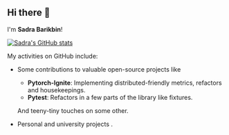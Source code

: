 ## Hi there 👋
I'm **Sadra Barikbin**!

[![Sadra's GitHub stats](https://github-readme-stats.vercel.app/api?username=sadra-barikbin&theme=buefy)](https://github.com/anuraghazra/github-readme-stats)

My activities on GitHub include:

- Some contributions to valuable open-source projects like
  - **Pytorch-Ignite**: Implementing distributed-friendly metrics, refactors and housekeepings.
  - **Pytest**: Refactors in a few parts of the library like fixtures.
  
  And teeny-tiny touches on some other.
- Personal and university projects .

<!--
**sadra-barikbin/sadra-barikbin** is a ✨ _special_ ✨ repository because its `README.md` (this file) appears on your GitHub profile.

Here are some ideas to get you started:

- 🔭 I’m currently working on ...
- 🌱 I’m currently learning ...
- 👯 I’m looking to collaborate on ...
- 🤔 I’m looking for help with ...
- 💬 Ask me about ...
- 📫 How to reach me: ...
- 😄 Pronouns: ...
- ⚡ Fun fact: ...
-->
